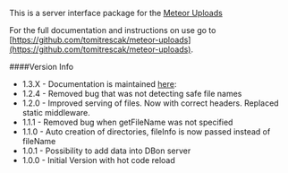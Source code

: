 This is a server interface package for the [Meteor Uploads](https://github.com/tomitrescak/meteor-uploads)

For the full documentation and instructions on use go to [https://github.com/tomitrescak/meteor-uploads](https://github.com/tomitrescak/meteor-uploads).

####Version Info

* 1.3.X - Documentation is maintained [here]((https://github.com/tomitrescak/meteor-uploads)): 
* 1.2.4 - Removed bug that was not detecting safe file names
* 1.2.0 - Improved serving of files. Now with correct headers. Replaced static middleware.
* 1.1.1 - Removed bug when getFileName was not specified
* 1.1.0 - Auto creation of directories, fileInfo is now passed instead of fileName
* 1.0.1 - Possibility to add data into DBon server
* 1.0.0 - Initial Version with hot code reload
